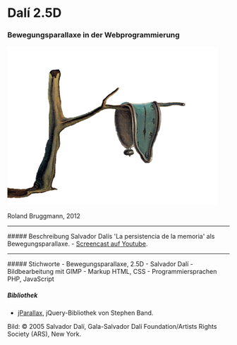 # Dal&iacute; 2.5D
### Bewegungsparallaxe in der Webprogrammierung

![Persistencia tree](images/persistencia_baum.png "Persistencia tree")

Roland Bruggmann, 2012
<hr>
##### Beschreibung
Salvador Dal&iacute;s 'La persistencia de la memoria' als Bewegungsparallaxe.
- <a target="_blank" href="https://youtu.be/Vm-TyU2OPn4">Screencast auf Youtube</a>.
<hr>
##### Stichworte
- Bewegungsparallaxe, 2.5D
- Salvador Dal&iacute;
- Bildbearbeitung mit GIMP
- Markup HTML, CSS
- Programmiersprachen PHP, JavaScript

##### Bibliothek
- <a target="_blank" href="https://github.com/stephband/jparallax">jParallax</a>, jQuery-Bibliothek von Stephen Band.

Bild: © 2005 Salvador Dalí, Gala-Salvador Dalí Foundation/Artists Rights Society (ARS), New York.
